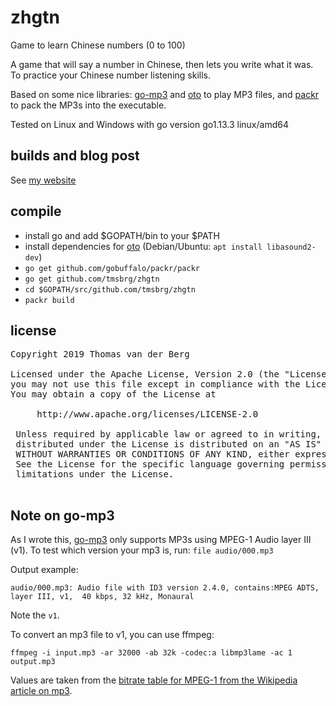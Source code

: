 # zhgtn
Game to learn Chinese numbers (0 to 100)


A game that will say a number in Chinese, then lets you write what it was. To practice your Chinese number listening skills.

Based on some nice libraries: [go-mp3](github.com/hajimehoshi/go-mp3) and [oto](github.com/hajimehoshi/oto) to play MP3 files,
and [packr](https://github.com/gobuffalo/packr) to pack the MP3s into the executable.

Tested on Linux and Windows with go version go1.13.3 linux/amd64

## builds and blog post

See [my website](https://www.thomasvanderberg.nl/blog/chinese-number-listening-game/)

## compile

 - install go and add $GOPATH/bin to your $PATH
 - install dependencies for [oto](https://github.com/hajimehoshi/oto) (Debian/Ubuntu: `apt install libasound2-dev`)
 - `go get github.com/gobuffalo/packr/packr`
 - `go get github.com/tmsbrg/zhgtn`
 - `cd $GOPATH/src/github.com/tmsbrg/zhgtn`
 - `packr build`

## license

<pre>
Copyright 2019 Thomas van der Berg

Licensed under the Apache License, Version 2.0 (the "License");
you may not use this file except in compliance with the License.
You may obtain a copy of the License at

     http://www.apache.org/licenses/LICENSE-2.0

 Unless required by applicable law or agreed to in writing, software
 distributed under the License is distributed on an "AS IS" BASIS,
 WITHOUT WARRANTIES OR CONDITIONS OF ANY KIND, either express or implied.
 See the License for the specific language governing permissions and
 limitations under the License.
 </pre>
 
 ## Note on go-mp3
 
As I wrote this, [go-mp3](github.com/hajimehoshi/go-mp3) only supports MP3s using MPEG-1 Audio layer III (v1). To test which version
your mp3 is, run: `file audio/000.mp3`

Output example:
```
audio/000.mp3: Audio file with ID3 version 2.4.0, contains:MPEG ADTS, layer III, v1,  40 kbps, 32 kHz, Monaural
```
Note the `v1`.

To convert an mp3 file to v1, you can use ffmpeg:
```
ffmpeg -i input.mp3 -ar 32000 -ab 32k -codec:a libmp3lame -ac 1 output.mp3
```
Values are taken from the [bitrate table for MPEG-1 from the Wikipedia article on mp3](https://en.wikipedia.org/wiki/MP3#Bit_rate).
